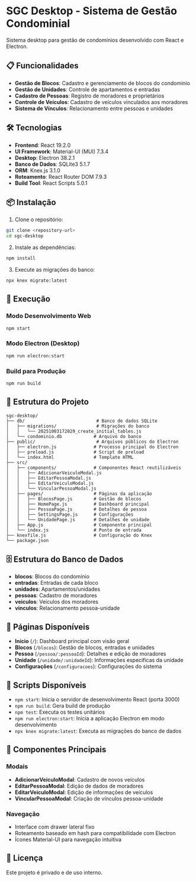 # SGC Desktop - Sistema de Gestão Condominial

Sistema desktop para gestão de condomínios desenvolvido com React e Electron.

## 📋 Funcionalidades

- **Gestão de Blocos**: Cadastro e gerenciamento de blocos do condomínio
- **Gestão de Unidades**: Controle de apartamentos e entradas
- **Cadastro de Pessoas**: Registro de moradores e proprietários
- **Controle de Veículos**: Cadastro de veículos vinculados aos moradores
- **Sistema de Vínculos**: Relacionamento entre pessoas e unidades

## 🛠️ Tecnologias

- **Frontend**: React 19.2.0
- **UI Framework**: Material-UI (MUI) 7.3.4
- **Desktop**: Electron 38.2.1
- **Banco de Dados**: SQLite3 5.1.7
- **ORM**: Knex.js 3.1.0
- **Roteamento**: React Router DOM 7.9.3
- **Build Tool**: React Scripts 5.0.1

## 📦 Instalação

1. Clone o repositório:
```bash
git clone <repository-url>
cd sgc-desktop
```

2. Instale as dependências:
```bash
npm install
```

3. Execute as migrações do banco:
```bash
npx knex migrate:latest
```

## 🚀 Execução

### Modo Desenvolvimento Web
```bash
npm start
```

### Modo Electron (Desktop)
```bash
npm run electron:start
```

### Build para Produção
```bash
npm run build
```

## 📁 Estrutura do Projeto

```
sgc-desktop/
├── db/                           # Banco de dados SQLite
│   ├── migrations/               # Migrações do banco
│   │   └── 20251003172029_create_initial_tables.js
│   └── condominio.db            # Arquivo do banco
├── public/                       # Arquivos públicos do Electron
│   ├── electron.js              # Processo principal do Electron
│   ├── preload.js               # Script de preload
│   └── index.html               # Template HTML
├── src/
│   ├── components/              # Componentes React reutilizáveis
│   │   ├── AdicionarVeiculoModal.js
│   │   ├── EditarPessoaModal.js
│   │   ├── EditarVeiculoModal.js
│   │   └── VincularPessoaModal.js
│   ├── pages/                   # Páginas da aplicação
│   │   ├── BlocosPage.js        # Gestão de blocos
│   │   ├── HomePage.js          # Dashboard principal
│   │   ├── PessoaPage.js        # Detalhes de pessoa
│   │   ├── SettingsPage.js      # Configurações
│   │   └── UnidadePage.js       # Detalhes de unidade
│   ├── App.js                   # Componente principal
│   └── index.js                 # Ponto de entrada
├── knexfile.js                  # Configuração do Knex
└── package.json
```

## 🗄️ Estrutura do Banco de Dados

- **blocos**: Blocos do condomínio
- **entradas**: Entradas de cada bloco
- **unidades**: Apartamentos/unidades
- **pessoas**: Cadastro de moradores
- **veiculos**: Veículos dos moradores
- **vinculos**: Relacionamento pessoa-unidade

## 📱 Páginas Disponíveis

- **Início** (`/`): Dashboard principal com visão geral
- **Blocos** (`/blocos`): Gestão de blocos, entradas e unidades
- **Pessoa** (`/pessoa/:pessoaId`): Detalhes e edição de moradores
- **Unidade** (`/unidade/:unidadeId`): Informações específicas da unidade
- **Configurações** (`/configuracoes`): Configurações do sistema

## 🔧 Scripts Disponíveis

- `npm start`: Inicia o servidor de desenvolvimento React (porta 3000)
- `npm run build`: Gera build de produção
- `npm test`: Executa os testes unitários
- `npm run electron:start`: Inicia a aplicação Electron em modo desenvolvimento
- `npx knex migrate:latest`: Executa as migrações do banco de dados

## 🔧 Componentes Principais

### Modais
- **AdicionarVeiculoModal**: Cadastro de novos veículos
- **EditarPessoaModal**: Edição de dados de moradores
- **EditarVeiculoModal**: Edição de informações de veículos
- **VincularPessoaModal**: Criação de vínculos pessoa-unidade

### Navegação
- Interface com drawer lateral fixo
- Roteamento baseado em hash para compatibilidade com Electron
- Ícones Material-UI para navegação intuitiva

## 📄 Licença

Este projeto é privado e de uso interno.

